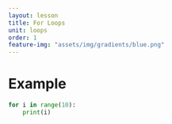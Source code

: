 ```yaml
---
layout: lesson
title: For Loops
unit: loops
order: 1
feature-img: "assets/img/gradients/blue.png"
---
```


# Example

```python
for i in range(10):
    print(i)
```